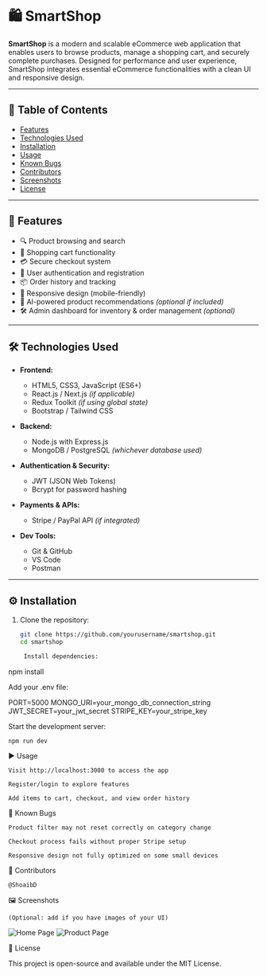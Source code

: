 # 🛍️ SmartShop

**SmartShop** is a modern and scalable eCommerce web application that enables users to browse products, manage a shopping cart, and securely complete purchases. Designed for performance and user experience, SmartShop integrates essential eCommerce functionalities with a clean UI and responsive design.

---

## 📑 Table of Contents

- [Features](#features)
- [Technologies Used](#technologies-used)
- [Installation](#installation)
- [Usage](#usage)
- [Known Bugs](#known-bugs)
- [Contributors](#contributors)
- [Screenshots](#screenshots)
- [License](#license)

---

## 🚀 Features

- 🔍 Product browsing and search
- 🛒 Shopping cart functionality
- 💳 Secure checkout system
- 🔐 User authentication and registration
- 📦 Order history and tracking
- 📱 Responsive design (mobile-friendly)
- 🧠 AI-powered product recommendations *(optional if included)*
- 🛠️ Admin dashboard for inventory & order management *(optional)*

---

## 🛠️ Technologies Used

- **Frontend:**
  - HTML5, CSS3, JavaScript (ES6+)
  - React.js / Next.js *(if applicable)*
  - Redux Toolkit *(if using global state)*
  - Bootstrap / Tailwind CSS

- **Backend:**
  - Node.js with Express.js
  - MongoDB / PostgreSQL *(whichever database used)*

- **Authentication & Security:**
  - JWT (JSON Web Tokens)
  - Bcrypt for password hashing

- **Payments & APIs:**
  - Stripe / PayPal API *(if integrated)*

- **Dev Tools:**
  - Git & GitHub
  - VS Code
  - Postman

---

## ⚙️ Installation

1. Clone the repository:

   ```bash
   git clone https://github.com/yourusername/smartshop.git
   cd smartshop

    Install dependencies:

npm install

Add your .env file:

PORT=5000
MONGO_URI=your_mongo_db_connection_string
JWT_SECRET=your_jwt_secret
STRIPE_KEY=your_stripe_key

Start the development server:

    npm run dev

▶️ Usage

    Visit http://localhost:3000 to access the app

    Register/login to explore features

    Add items to cart, checkout, and view order history

🐞 Known Bugs

    Product filter may not reset correctly on category change

    Checkout process fails without proper Stripe setup

    Responsive design not fully optimized on some small devices

👥 Contributors

    @ShoaibD

🖼️ Screenshots

    (Optional: add if you have images of your UI)

![Home Page](./screenshots/home.png)
![Product Page](./screenshots/product.png)

📄 License

This project is open-source and available under the MIT License.
